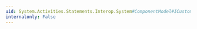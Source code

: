 ```yaml
---
uid: System.Activities.Statements.Interop.System#ComponentModel#ICustomTypeDescriptor#GetEvents(System.Attribute[])
internalonly: False
---
```

